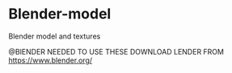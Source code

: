 # Blender-model
Blender model and textures

@BlENDER NEEDED TO USE THESE
DOWNLOAD LENDER FROM 
https://www.blender.org/
